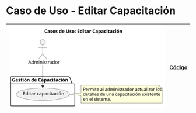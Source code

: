 # Caso de Uso - Editar Capacitación

| ![Diagrama de Clases](/casos_de_uso/imagenes/administrador/Editar_Capacitacion.svg) | [Código](/casos_de_uso/diagrama_casos_de_uso/administrador/editar_capacitacion/editar_capacitacion1.puml) |
|-------------------------------------------------------------------------------------|-----------------------------------------------------------------------------------------------------------|